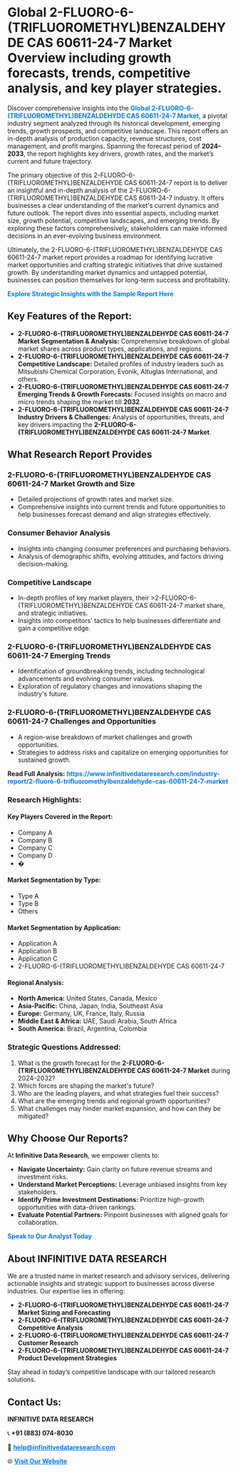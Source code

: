 <h1>Global 2-FLUORO-6-(TRIFLUOROMETHYL)BENZALDEHYDE CAS 60611-24-7 Market Overview including growth forecasts, trends, competitive analysis, and key player strategies.</h1>
<p>
Discover comprehensive insights into the 
<a href="https://www.infinitivedataresearch.com/industry-report/2-fluoro-6-trifluoromethylbenzaldehyde-cas-60611-24-7-market" rel="dofollow" style="color: #007BFF; text-decoration: none;"><strong>Global 2-FLUORO-6-(TRIFLUOROMETHYL)BENZALDEHYDE CAS 60611-24-7 Market</strong></a>, a pivotal industry segment analyzed through its historical development, emerging trends, growth prospects, and competitive landscape. This report offers an in-depth analysis of production capacity, revenue structures, cost management, and profit margins. Spanning the forecast period of <strong>2024–2033</strong>, the report highlights key drivers, growth rates, and the market’s current and future trajectory.
</p>
<p>
The primary objective of this 2-FLUORO-6-(TRIFLUOROMETHYL)BENZALDEHYDE CAS 60611-24-7 report is to deliver an insightful and in-depth analysis of the 2-FLUORO-6-(TRIFLUOROMETHYL)BENZALDEHYDE CAS 60611-24-7 industry. It offers businesses a clear understanding of the market's current dynamics and future outlook. The report dives into essential aspects, including market size, growth potential, competitive landscapes, and emerging trends. By exploring these factors comprehensively, stakeholders can make informed decisions in an ever-evolving business environment.
</p>
<p>
Ultimately, the 2-FLUORO-6-(TRIFLUOROMETHYL)BENZALDEHYDE CAS 60611-24-7 market report provides a roadmap for identifying lucrative market opportunities and crafting strategic initiatives that drive sustained growth. By understanding market dynamics and untapped potential, businesses can position themselves for long-term success and profitability.
</p>
<p>
<a href="https://www.infinitivedataresearch.com/request-sample/reportId=111187" style="color: #007BFF; text-decoration: none;"><strong>Explore Strategic Insights with the Sample Report Here</strong></a>
</p>

<h2>Key Features of the Report:</h2>
<ul>
<li><strong>2-FLUORO-6-(TRIFLUOROMETHYL)BENZALDEHYDE CAS 60611-24-7 Market Segmentation & Analysis:</strong> Comprehensive breakdown of global market shares across product types, applications, and regions.</li>
<li><strong>2-FLUORO-6-(TRIFLUOROMETHYL)BENZALDEHYDE CAS 60611-24-7 Competitive Landscape:</strong> Detailed profiles of industry leaders such as Mitsubishi Chemical Corporation, Evonik, Altuglas International, and others.</li>
<li><strong>2-FLUORO-6-(TRIFLUOROMETHYL)BENZALDEHYDE CAS 60611-24-7 Emerging Trends & Growth Forecasts:</strong> Focused insights on macro and micro trends shaping the market till <strong>2032</strong>.</li>
<li><strong>2-FLUORO-6-(TRIFLUOROMETHYL)BENZALDEHYDE CAS 60611-24-7 Industry Drivers & Challenges:</strong> Analysis of opportunities, threats, and key drivers impacting the <strong>2-FLUORO-6-(TRIFLUOROMETHYL)BENZALDEHYDE CAS 60611-24-7 Market</strong>.</li>
</ul>

<h2>What Research Report Provides</h2>
<h3>2-FLUORO-6-(TRIFLUOROMETHYL)BENZALDEHYDE CAS 60611-24-7 Market Growth and Size</h3>
<ul>
<li>Detailed projections of growth rates and market size.</li>
<li>Comprehensive insights into current trends and future opportunities to help businesses forecast demand and align strategies effectively.</li>
</ul>

<h3>Consumer Behavior Analysis</h3>
<ul>
<li>Insights into changing consumer preferences and purchasing behaviors.</li>
<li>Analysis of demographic shifts, evolving attitudes, and factors driving decision-making.</li>
</ul>

<h3>Competitive Landscape</h3>
<ul>
<li>In-depth profiles of key market players, their >2-FLUORO-6-(TRIFLUOROMETHYL)BENZALDEHYDE CAS 60611-24-7 market share, and strategic initiatives.</li>
<li>Insights into competitors' tactics to help businesses differentiate and gain a competitive edge.</li>
</ul>

<h3>2-FLUORO-6-(TRIFLUOROMETHYL)BENZALDEHYDE CAS 60611-24-7 Emerging Trends</h3>
<ul>
<li>Identification of groundbreaking trends, including technological advancements and evolving consumer values.</li>
<li>Exploration of regulatory changes and innovations shaping the industry's future.</li>
</ul>

<h3>2-FLUORO-6-(TRIFLUOROMETHYL)BENZALDEHYDE CAS 60611-24-7 Challenges and Opportunities</h3>
<ul>
<li>A region-wise breakdown of market challenges and growth opportunities.</li>
<li>Strategies to address risks and capitalize on emerging opportunities for sustained growth.</li>
</ul>
<p><strong>Read Full Analysis:</strong> <a href="https://www.infinitivedataresearch.com/industry-report/2-fluoro-6-trifluoromethylbenzaldehyde-cas-60611-24-7-market" rel="dofollow" style="color: #007BFF; text-decoration: none;"><strong>https://www.infinitivedataresearch.com/industry-report/2-fluoro-6-trifluoromethylbenzaldehyde-cas-60611-24-7-market</strong></a></p>
<h3>Research Highlights:</h3>
<h4>Key Players Covered in the Report:</h4>
<ul><li>Company A</li><li>Company B</li><li>Company C</li><li>Company D</li><li>�</li></ul>
<h4>Market Segmentation by Type:</h4>
<ul><li>Type A</li><li>Type B</li><li>Others</li></ul>
<h4>Market Segmentation by Application:</h4>
<ul><li>Application A</li><li>Application B</li><li>Application C</li><li>2-FLUORO-6-(TRIFLUOROMETHYL)BENZALDEHYDE CAS 60611-24-7</li></ul>

<h4>Regional Analysis:</h4>
<ul>
<li><strong>North America:</strong> United States, Canada, Mexico</li>
<li><strong>Asia-Pacific:</strong> China, Japan, India, Southeast Asia</li>
<li><strong>Europe:</strong> Germany, UK, France, Italy, Russia</li>
<li><strong>Middle East & Africa:</strong> UAE, Saudi Arabia, South Africa</li>
<li><strong>South America:</strong> Brazil, Argentina, Colombia</li>
</ul>

<h3>Strategic Questions Addressed:</h3>
<ol>
<li>What is the growth forecast for the <strong>2-FLUORO-6-(TRIFLUOROMETHYL)BENZALDEHYDE CAS 60611-24-7 Market</strong> during 2024–2032?</li>
<li>Which forces are shaping the market's future?</li>
<li>Who are the leading players, and what strategies fuel their success?</li>
<li>What are the emerging trends and regional growth opportunities?</li>
<li>What challenges may hinder market expansion, and how can they be mitigated?</li>
</ol>

<h2>Why Choose Our Reports?</h2>
<p>At <strong>Infinitive Data Research</strong>, we empower clients to:</p>
<ul>
<li><strong>Navigate Uncertainty:</strong> Gain clarity on future revenue streams and investment risks.</li>
<li><strong>Understand Market Perceptions:</strong> Leverage unbiased insights from key stakeholders.</li>
<li><strong>Identify Prime Investment Destinations:</strong> Prioritize high-growth opportunities with data-driven rankings.</li>
<li><strong>Evaluate Potential Partners:</strong> Pinpoint businesses with aligned goals for collaboration.</li>
</ul>
<p><a href="https://www.infinitivedataresearch.com/industry-report/2-fluoro-6-trifluoromethylbenzaldehyde-cas-60611-24-7-market" rel="dofollow" style="color: #007BFF; text-decoration: none;"><strong>Speak to Our Analyst Today</strong></a></p>

<h2>About INFINITIVE DATA RESEARCH</h2>
<p>We are a trusted name in market research and advisory services, delivering actionable insights and strategic support to businesses across diverse industries. Our expertise lies in offering:</p>
<ul>
<li><strong>2-FLUORO-6-(TRIFLUOROMETHYL)BENZALDEHYDE CAS 60611-24-7 Market Sizing and Forecasting</strong></li>
<li><strong>2-FLUORO-6-(TRIFLUOROMETHYL)BENZALDEHYDE CAS 60611-24-7 Competitive Analysis</strong></li>
<li><strong>2-FLUORO-6-(TRIFLUOROMETHYL)BENZALDEHYDE CAS 60611-24-7 Customer Research</strong></li>
<li><strong>2-FLUORO-6-(TRIFLUOROMETHYL)BENZALDEHYDE CAS 60611-24-7 Product Development Strategies</strong></li>
</ul>
<p>Stay ahead in today’s competitive landscape with our tailored research solutions.</p>

<h2>Contact Us:</h2>
<p><strong>INFINITIVE DATA RESEARCH</strong></p>
<p>📞 <strong>+91 (883) 074-8030</strong></p>
<p>📧 <strong><a href="mailto:help@infinitivedataresearch.com" style="color: #007BFF;">help@infinitivedataresearch.com</a></strong></p>
<p>🌐 <strong><a href="https://www.infinitivedataresearch.com" rel="dofollow" style="color: #007BFF;">Visit Our Website</a></strong></p>